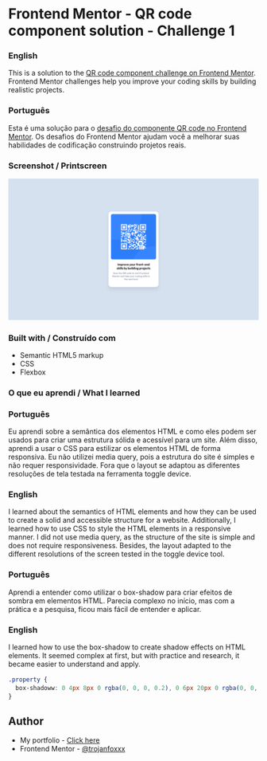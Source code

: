 # Frontend Mentor - QR code component solution - Challenge 1

### English

This is a solution to the [QR code component challenge on Frontend Mentor](https://www.frontendmentor.io/challenges/qr-code-component-iux_sIO_H). Frontend Mentor challenges help you improve your coding skills by building realistic projects.

### Português

Esta é uma solução para o [desafio do componente QR code no Frontend Mentor](https://www.frontendmentor.io/challenges/qr-code-component-iux_sIO_H). Os desafios do Frontend Mentor ajudam você a melhorar suas habilidades de codificação construindo projetos reais.

### Screenshot / Printscreen

![](./img/qr-code-printscreen.png)

### Built with / Construído com

- Semantic HTML5 markup
- CSS
- Flexbox

### O que eu aprendi / What I learned

### Português

Eu aprendi sobre a semântica dos elementos HTML e como eles podem ser usados para criar uma estrutura sólida e acessível para um site. Além disso, aprendi a usar o CSS para estilizar os elementos HTML de forma responsiva. Eu não utilizei media query, pois a estrutura do site é simples e não requer responsividade. Fora que o layout se adaptou as diferentes resoluções de tela testada na ferramenta toggle device.

### English

I learned about the semantics of HTML elements and how they can be used to create a solid and accessible structure for a website. Additionally, I learned how to use CSS to style the HTML elements in a responsive manner. I did not use media query, as the structure of the site is simple and does not require responsiveness. Besides, the layout adapted to the different resolutions of the screen tested in the toggle device tool.

### Português

Aprendi a entender como utilizar o box-shadow para criar efeitos de sombra em elementos HTML. Parecia complexo no início, mas com a prática e a pesquisa, ficou mais fácil de entender e aplicar.

### English

I learned how to use the box-shadow to create shadow effects on HTML elements. It seemed complex at first, but with practice and research, it became easier to understand and apply.

```css
.property {
  box-shadoww: 0 4px 8px 0 rgba(0, 0, 0, 0.2), 0 6px 20px 0 rgba(0, 0, 0, 0.19);
}
```

## Author

- My portfolio - [Click here](https://trojanfoxxx.github.io/my-personal-portfolio/)
- Frontend Mentor - [@trojanfoxxx](https://www.frontendmentor.io/profile/trojanfoxxx)

